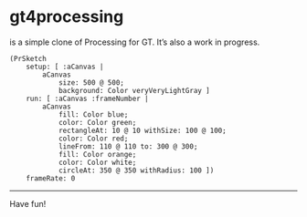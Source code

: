 # gt4processing

is a simple clone of Processing for GT. It’s also a work in progress.

```smalltalk
(PrSketch	setup: [ :aCanvas | 		aCanvas			size: 500 @ 500;			background: Color veryVeryLightGray ]	run: [ :aCanvas :frameNumber | 		aCanvas			fill: Color blue;			color: Color green;			rectangleAt: 10 @ 10 withSize: 100 @ 100;			color: Color red;			lineFrom: 110 @ 110 to: 300 @ 300;			fill: Color orange;			color: Color white;			circleAt: 350 @ 350 withRadius: 100 ])	frameRate: 0
```

<hr/>

Have fun!
